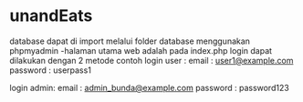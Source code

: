 # unandEats


database dapat di import melalui folder database menggunakan phpmyadmin
-halaman utama web adalah pada index.php
login dapat dilakukan dengan 2 metode
contoh
login user :  email      : user1@example.com 
              password   : userpass1

login admin:  email      : admin_bunda@example.com
              password   : password123


